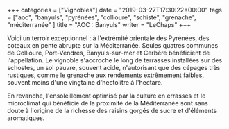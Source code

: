 +++
categories = ["Vignobles"]
date = "2019-03-27T17:30:22+00:00"
tags = ["aoc", "banyuls", "pyrénées", "collioure", "schiste", "grenache", "méditerranée" ]
title = "AOC : Banyuls"
writer = "LeChaps"
+++

Voici un terroir exceptionnel : à l'extrémité orientale des Pyrénées, des coteaux en pente abrupte sur la Méditerranée. Seules quatres communes de Collioure, Port-Vendres, Banyuls-sur-mer et Cerbère bénéficient de l'appellation. Le vignoble s'accroche le long de terrasses installées sur des schostes, un sol pauvre, souvent acide, n'autorisant que des cépages très rustiques, comme le grenache aux rendements extrêmement faibles, souvent moins d'une vingtaine d'hectolitre à l'hectare.  

En revanche, l'ensoleillement optimisé par la culture en errasses et le microclimat qui bénéficie de la proximité de la Méditerranée sont sans doute à l'origine de la richesse des raisins gorgés de sucre et d'éléments aromatiques.